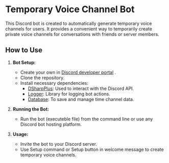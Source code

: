 # Temporary Voice Channel Bot

This Discord bot is created to automatically generate temporary voice channels for users. It provides a convenient way to temporarily create private voice channels for conversations with friends or server members.

## How to Use

1. **Bot Setup:**
    - Create your own in [Discord developer portal](https://discord.com/developers/) .
    - Clone the repository.
    - Install necessary dependencies:
      - [DSharpPlus](https://github.com/Sharpplus/DSharpPlus ): Used to interact with the Discord API.
      - [Logger](https://github.com/mambastick/Logger ): Library for logging bot actions.
      - [Database](https://github.com/mambastick/Database): To save and manage time channel data.


1. **Running the Bot:**
    - Run the bot (executeble file) from the command line or use any Discord bot hosting platform.

3. **Usage:**
    - Invite the bot to your Discord server.
    - Use Setup command or Setup button in welcome message to create temporary voice channels.
